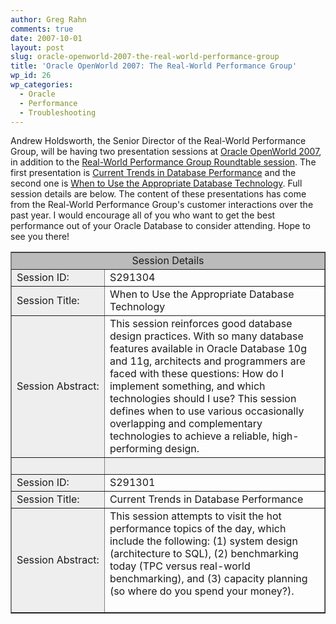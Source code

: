 ```yaml
---
author: Greg Rahn
comments: true
date: 2007-10-01
layout: post
slug: oracle-openworld-2007-the-real-world-performance-group
title: 'Oracle OpenWorld 2007: The Real-World Performance Group'
wp_id: 26
wp_categories:
  - Oracle
  - Performance
  - Troubleshooting
---
```


Andrew Holdsworth, the Senior Director of the Real-World Performance Group, will be having two presentation sessions at [Oracle OpenWorld 2007](http://www.oracle.com/openworld/2007/index.html), in addition to the [Real-World Performance Group Roundtable session](http://www28.cplan.com/cc176/session_details.jsp?isid=291306&ilocation_id=176-1&ilanguage=english). The first presentation is [Current Trends in Database Performance](http://www28.cplan.com/cc176/session_details.jsp?isid=291301&ilocation_id=176-1&ilanguage=english) and the second one is [When to Use the Appropriate Database Technology](http://www28.cplan.com/cc176/session_details.jsp?isid=291304&ilocation_id=176-1&ilanguage=english). Full session details are below. The content of these presentations has come from the Real-World Performance Group's customer interactions over the past year. I would encourage all of you who want to get the best performance out of your Oracle Database to consider attending. Hope to see you there!


<table width="100%" border="1" cellspacing="0" cellpadding="3">
    <tr>
        <td bgcolor="BBBBBB" colspan="2" align="center"> Session Details </td>
    </tr>
    <tr>
        <td width="17%" bgcolor="#eeeeee" align="left" nowrap>Session ID: </td>
        <td width="83%"> S291304</td>
    </tr>
    <tr>
        <td bgcolor="#eeeeee" align="left" nowrap>Session Title: </td>
        <td> When to Use the Appropriate Database Technology</td>
    </tr>
    <tr>
        <td bgcolor="#eeeeee" align="left" nowrap>Session Abstract: </td>
        <td> This session reinforces good database design practices. With so many database features available in Oracle Database 10g and 11g, architects and programmers are faced with these questions: How do I implement something, and which technologies should I use? This session defines when to use various occasionally overlapping and complementary technologies to achieve a reliable, high-performing design. </td>
    </tr>
    <tr>
        <td bgcolor="#eeeeee" align="left" nowrap>&nbsp; </td>
        <td bgcolor="#eeeeee">&nbsp; </td>
    </tr>
    <tr>
        <td width="17%" bgcolor="#eeeeee" align="left" nowrap>Session ID: </td>
        <td width="83%"> S291301</td>
    </tr>
    <tr>
        <td bgcolor="#eeeeee" align="left" nowrap>Session Title: </td>
        <td> Current Trends in Database Performance</td>
    </tr>
    <tr>
        <td bgcolor="#eeeeee" align="left" nowrap>Session Abstract: </td>
        <td> This session attempts to visit the hot performance topics of the day, which include the following: (1) system design (architecture to SQL), (2) benchmarking today (TPC versus real-world benchmarking), and (3) capacity planning (so where do you spend your money?).
            <br />
            <br /> </td>
</table>
